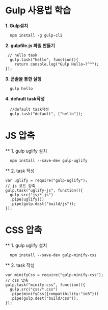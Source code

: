 # Gulp 사용법 학습

 **1. Gulp설치**
```{.javascript}
  npm install -g gulp-cli
```

 **2. gulpfile.js 파일 만들기**

```{.javascript}
 // hello task
  gulp.task("hello", function(){
    return console.log("Gulp Hello~?^^");
});
```

  **3. 콘솔을 통한 실행**
```{.javascript}
  gulp hello
```
  **4. default task작성**
```{.javascript}
  //default task작성
  gulp.task("default", ["hello"]);
```

# JS 압축

  ** 1. gulp uglify 설치
  ```{.javascript}
    npm install --save-dev gulp-uglify
  ```

  ** 2. task 작성
  ```{.javascript}
  var uglify = require("gulp-uglify");
  // js 코드 압축
  gulp.task("uglify-js", function(){
    gulp.src("js/*.js")
    .pipe(uglify())
    .pipe(gulp.dest("build/js"));
  });
  ```

# CSS 압축
** 1. gulp uglify 설치
```{.javascript}
  npm install --save-dev gulp-minify-css
```

** 2. task 작성
```{.javascript}
var minifyCss = require("gulp-minify-css");
// css 압축
gulp.task("minify-css", function(){
  gulp.src("css/*.css")
  .pipe(minifyCss({compatibility:"ie8"}))
  .pipe(gulp.dest("build/css"));
});
```
